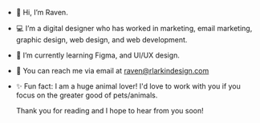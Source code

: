 - 👋 Hi, I’m Raven.
- 💻 I’m a digital designer who has worked in marketing, email marketing, graphic design, web design, and web development.
- 🌱 I’m currently learning Figma, and UI/UX design.
- 📩 You can reach me via email at raven@rlarkindesign.com
- ✨ Fun fact: I am a huge animal lover! I'd love to work with you if you focus on the greater good of pets/animals.

  Thank you for reading and I hope to hear from you soon!

<!---
RL-Design8/RL-Design8 is a ✨ special ✨ repository because its `README.md` (this file) appears on your GitHub profile.
You can click the Preview link to take a look at your changes.
--->
